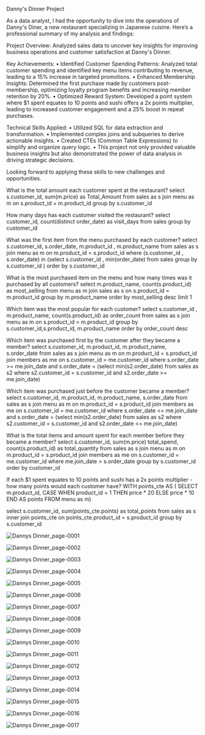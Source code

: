 Danny's Dinner Project

As a data analyst, I had the opportunity to dive into the operations of Danny's Diner, a new restaurant specializing in Japanese cuisine. Here’s a professional summary of my analysis and findings:

Project Overview:
Analyzed sales data to uncover key insights for improving business operations and customer satisfaction at Danny's Dinner.

Key Achievements:
• Identified Customer Spending Patterns: Analyzed total customer spending and identified key menu items contributing to revenue, leading to a 15% increase in targeted promotions.
• Enhanced Membership Insights: Determined the first purchase made by customers post-membership, optimizing loyalty program benefits and increasing member retention by 20%.
• Optimized Reward System: Developed a point system where $1 spent equates to 10 points and sushi offers a 2x points multiplier, leading to increased customer engagement and a 25% boost in repeat purchases.

Technical Skills Applied:
• Utilized SQL for data extraction and transformation.
• Implemented complex joins and subqueries to derive actionable insights.
• Created CTEs (Common Table Expressions) to simplify and organize query logic.
• This project not only provided valuable business insights but also demonstrated the power of data analysis in driving strategic decisions. 

Looking forward to applying these skills to new challenges and opportunities.

  
  What is the total amount each customer spent at the restaurant?
  select s.customer_id, sum(m.price) as Total_Amount
  from sales as s
  join menu as m
  on s.product_id = m.product_id
  group by s.customer_id
  
  
  How many days has each customer visited the restaurant?
  select customer_id, count(distinct order_date) as visit_days
  from sales
  group by customer_id
  
  
  What was the first item from the menu purchased by each customer?
select s.customer_id, s.order_date, m.product_id , m.product_name
from sales as s
join menu as m
on m.product_id = s.product_id
where (s.customer_id , s.order_date) in (select s.customer_id , min(order_date) from sales
group by s.customer_id ) 
order by s.customer_id


What is the most purchased item on the menu and how many times was it purchased by all customers?
select m.product_name, count(s.product_id) as most_selling 
from menu as m
join sales as s
on s.product_id = m.product_id
group by m.product_name
order by most_selling desc
limit 1


Which item was the most popular for each customer?
select s.customer_id ,  m.product_name, count(s.product_id) as order_count 
from sales as s
join menu as m
on s.product_id = m.product_id
group by s.customer_id,s.product_id, m.product_name
order by order_count desc


Which item was purchased first by the customer after they became a member?
select s.customer_id, m.product_id, m.product_name, s.order_date
from sales as s
join menu as m
on m.product_id = s.product_id
join members as me
on s.customer_id = me.customer_id
where s.order_date >= me.join_date
and s.order_date = (select min(s2.order_date) from sales as s2
where s2.customer_id = s.customer_id
and s2.order_date >= me.join_date)



Which item was purchased just before the customer became a member?
select s.customer_id, m.product_id, m.product_name, s.order_date
from sales as s
join menu as m
on m.product_id = s.product_id
join members as me
on s.customer_id = me.customer_id
where s.order_date <= me.join_date
and s.order_date = (select min(s2.order_date) from sales as s2
where s2.customer_id = s.customer_id
and s2.order_date <= me.join_date)



What is the total items and amount spent for each member before they became a member?
select s.customer_id, sum(m.price) total_spend, count(s.product_id) as total_quantity
from sales as s
join menu as m
on m.product_id = s.product_id
join members as me
on s.customer_id = me.customer_id
where me.join_date > s.order_date
group by s.customer_id
order by customer_id



If each $1 spent equates to 10 points and sushi has a 2x points multiplier - how many points would each customer have?
WITH points_cte AS (
  SELECT m.product_id, 
    CASE
      WHEN product_id = 1 THEN price * 20
      ELSE price * 10 END AS points
  FROM menu as m)

select s.customer_id, sum(points_cte.points) as total_points
from sales as s
inner join points_cte
on points_cte.product_id = s.product_id
group by s.customer_id



![Dannys Dinner_page-0001](https://github.com/pawansukheja/Danny-s-Dinner-using-SQL/assets/163865690/4ff5f431-c551-4111-ad36-156ee6d08e6c)

![Dannys Dinner_page-0002](https://github.com/pawansukheja/Danny-s-Dinner-using-SQL/assets/163865690/2cc7fc80-3e68-4278-8ea5-6a4b53fa5447)

![Dannys Dinner_page-0003](https://github.com/pawansukheja/Danny-s-Dinner-using-SQL/assets/163865690/35e92841-e12e-4a57-8825-e8cab91b0b7a)

![Dannys Dinner_page-0004](https://github.com/pawansukheja/Danny-s-Dinner-using-SQL/assets/163865690/a06536e7-c8ec-4fcc-bb2b-fc0a6f22ec35)

![Dannys Dinner_page-0005](https://github.com/pawansukheja/Danny-s-Dinner-using-SQL/assets/163865690/88fcf2b2-0f7c-435d-8898-fbcf5d53af81)

![Dannys Dinner_page-0006](https://github.com/pawansukheja/Danny-s-Dinner-using-SQL/assets/163865690/24d9026d-ac29-41f6-8a88-c690dcf23e56)

![Dannys Dinner_page-0007](https://github.com/pawansukheja/Danny-s-Dinner-using-SQL/assets/163865690/1f25897c-9bf3-439f-84de-74beb17ddb16)

![Dannys Dinner_page-0008](https://github.com/pawansukheja/Danny-s-Dinner-using-SQL/assets/163865690/c3a72363-b59e-4f69-9806-b78fc3d6d274)

![Dannys Dinner_page-0009](https://github.com/pawansukheja/Danny-s-Dinner-using-SQL/assets/163865690/073b763c-230f-4d92-9e34-8a45f7813fd6)

![Dannys Dinner_page-0010](https://github.com/pawansukheja/Danny-s-Dinner-using-SQL/assets/163865690/24aa2130-7ac9-4e3c-9d7a-8529446add6c)

![Dannys Dinner_page-0011](https://github.com/pawansukheja/Danny-s-Dinner-using-SQL/assets/163865690/db278c50-37ed-444b-8964-80803845712c)

![Dannys Dinner_page-0012](https://github.com/pawansukheja/Danny-s-Dinner-using-SQL/assets/163865690/32401613-d41c-4de2-b1e1-37ead7c60c13)

![Dannys Dinner_page-0013](https://github.com/pawansukheja/Danny-s-Dinner-using-SQL/assets/163865690/9b595c3e-67ce-4397-bba0-8a62c77b4da4)

![Dannys Dinner_page-0014](https://github.com/pawansukheja/Danny-s-Dinner-using-SQL/assets/163865690/f78f4f52-38cc-402c-8d0c-57504ec4b1db)

![Dannys Dinner_page-0015](https://github.com/pawansukheja/Danny-s-Dinner-using-SQL/assets/163865690/f600e9e9-c0ba-486b-b635-f88dd30956a6)

![Dannys Dinner_page-0016](https://github.com/pawansukheja/Danny-s-Dinner-using-SQL/assets/163865690/7f2231b5-7237-4df9-bf50-bc83b1353971)

![Dannys Dinner_page-0017](https://github.com/pawansukheja/Danny-s-Dinner-using-SQL/assets/163865690/d7ba81ca-9159-4711-82c3-23cafa59e81b)

